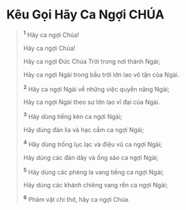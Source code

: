 # Kêu Gọi Hãy Ca Ngợi CHÚA

> <sup><b>1</b></sup> Hãy ca ngợi Chúa!
> 
> Hãy ca ngợi Chúa!
> 
> Hãy ca ngợi Ðức Chúa Trời trong nơi thánh Ngài;
> 
> Hãy ca ngợi Ngài trong bầu trời lớn lao vô tận của Ngài.
> 
> <sup><b>2</b></sup> Hãy ca ngợi Ngài về những việc quyền năng Ngài;
> 
> Hãy ca ngợi Ngài theo sự lớn lao vĩ đại của Ngài.
>
> <sup><b>3</b></sup> Hãy dùng tiếng kèn ca ngợi Ngài;
> 
> Hãy dùng đàn lia và hạc cầm ca ngợi Ngài;
> 
> <sup><b>4</b></sup> Hãy dùng trống lục lạc và điệu vũ ca ngợi Ngài;
> 
> Hãy dùng các đàn dây và ống sáo ca ngợi Ngài;
> 
> <sup><b>5</b></sup> Hãy dùng các phèng la vang tiếng ca ngợi Ngài;
> 
> Hãy dùng các khánh chiêng vang rền ca ngợi Ngài;
> 
> <sup><b>6</b></sup> Phàm vật chi thở, hãy ca ngợi Chúa.